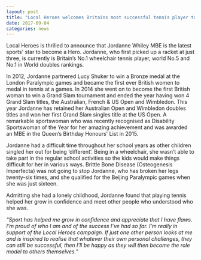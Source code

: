 ```yaml
---
layout: post
title: "Local Heroes welcomes Britains most successful tennis player to the fold"
date: 2017-09-04
categories: news
---
```


Local Heroes is thrilled to announce that Jordanne Whiley MBE is the latest sports' star to become a Hero.  Jordanne, who first picked up a racket at just three, is currently is Britain’s No.1 wheelchair tennis player, world No.5 and No.1 in World doubles rankings.

In 2012, Jordanne partnered Lucy Shuker to win a Bronze medal at the London Paralympic games and became the first ever British women to medal in tennis at a games.  In 2014 she went on to become the first British woman to win a Grand Slam tournament and ended the year having won 4 Grand Slam titles, the Australian, French & US Open and Wimbledon. This year Jordanne has retained her Australian Open and Wimbledon doubles titles and won her first Grand Slam singles title at the US Open.  A remarkable sportswoman who was recently recognised as Disability Sportswoman of the Year for her amazing achievement and was awarded an MBE in the Queen’s Birthday Honours' List in 2015.

Jordanne had a difficult time throughout her school years as other children singled her out for being ‘different’.  Being in a wheelchair, she wasn’t able to take part in the regular school activities so the kids would make things difficult for her in various ways.  Brittle Bone Disease (Osteogenesis Imperfecta) was not going to stop Jordanne, who has broken her legs twenty-six times, and she qualified for the Beijing Paralympic games when she was just sixteen.

Admitting she had a lonely childhood, Jordanne found that playing tennis helped her grow in confidence and meet other people who understood who she was.

*“Sport has helped me grow in confidence and appreciate that I have flaws.  I’m proud of who I am and of the success I’ve had so far.  I’m really in support of the Local Heroes campaign.  If just one other person looks at me and is inspired to realise that whatever their own personal challenges, they can still be successful, then I’ll be happy as they will then become the role model to others themselves.”*
